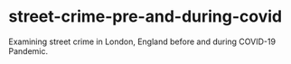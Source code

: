 # street-crime-pre-and-during-covid
Examining street crime in London, England before and during COVID-19 Pandemic.
